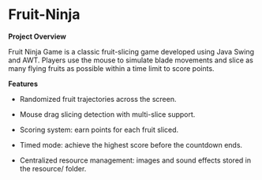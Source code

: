 # Fruit-Ninja
**Project Overview**

Fruit Ninja Game is a classic fruit-slicing game developed using Java Swing and AWT. Players use the mouse to simulate blade movements and slice as many flying fruits as possible within a time limit to score points.


**Features**

- Randomized fruit trajectories across the screen.

- Mouse drag slicing detection with multi-slice support.

- Scoring system: earn points for each fruit sliced.

- Timed mode: achieve the highest score before the countdown ends.

- Centralized resource management: images and sound effects stored in the resource/ folder.


